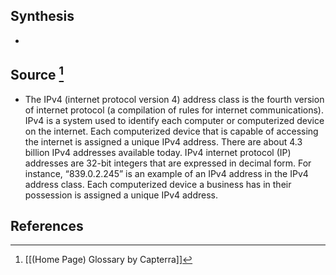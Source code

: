 ## Synthesis
- 
## Source [^1]
- The IPv4 (internet protocol version 4) address class is the fourth version of internet protocol (a compilation of rules for internet communications). IPv4 is a system used to identify each computer or computerized device on the internet. Each computerized device that is capable of accessing the internet is assigned a unique IPv4 address. There are about 4.3 billion IPv4 addresses available today. IPv4 internet protocol (IP) addresses are 32-bit integers that are expressed in decimal form. For instance, “839.0.2.245” is an example of an IPv4 address in the IPv4 address class. Each computerized device a business has in their possession is assigned a unique IPv4 address.
## References

[^1]: [[(Home Page) Glossary by Capterra]]